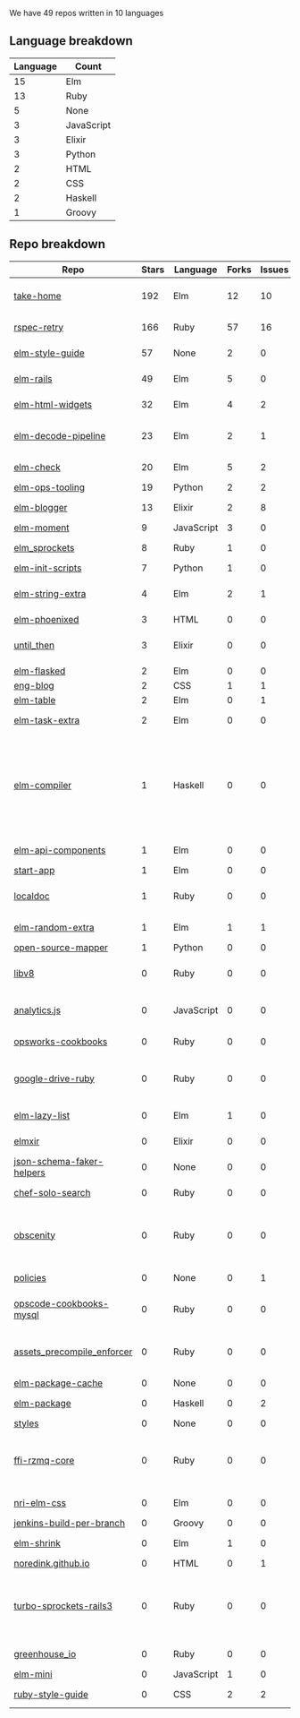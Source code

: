 We have 49 repos written in 10 languages



## Language breakdown
| Language | Count |
|----------|-------|
| 15 | Elm |
| 13 | Ruby |
| 5 | None |
| 3 | JavaScript |
| 3 | Elixir |
| 3 | Python |
| 2 | HTML |
| 2 | CSS |
| 2 | Haskell |
| 1 | Groovy |



## Repo breakdown
| Repo | Stars | Language | Forks | Issues | Description |
|------|-------|----------|-------|--------|-------------|
| [take-home](http://github.com/NoRedInk/take-home) | 192 | Elm | 12 | 10 | A take-home application written in Elm and only Elm |
| [rspec-retry](http://github.com/NoRedInk/rspec-retry) | 166 | Ruby | 57 | 16 | retry randomly failing rspec example |
| [elm-style-guide](http://github.com/NoRedInk/elm-style-guide) | 57 | None | 2 | 0 | NoRedInk style guide for our Elm code |
| [elm-rails](http://github.com/NoRedInk/elm-rails) | 49 | Elm | 5 | 0 | Convenience functions for using Elm with Rails. |
| [elm-html-widgets](http://github.com/NoRedInk/elm-html-widgets) | 32 | Elm | 4 | 2 | An elm-html widget library |
| [elm-decode-pipeline](http://github.com/NoRedInk/elm-decode-pipeline) | 23 | Elm | 2 | 1 | A pipeline-friendly library for building decoders. |
| [elm-check](http://github.com/NoRedInk/elm-check) | 20 | Elm | 5 | 2 | Property Based Testing in Elm |
| [elm-ops-tooling](http://github.com/NoRedInk/elm-ops-tooling) | 19 | Python | 2 | 2 | Tooling for Elm ops |
| [elm-blogger](http://github.com/NoRedInk/elm-blogger) | 13 | Elixir | 2 | 8 | A blogging platform written in Elm + Elixir |
| [elm-moment](http://github.com/NoRedInk/elm-moment) | 9 | JavaScript | 3 | 0 | A Moment port to Elm |
| [elm_sprockets](http://github.com/NoRedInk/elm_sprockets) | 8 | Ruby | 1 | 0 | Sprockets preprocessor for Elm |
| [elm-init-scripts](http://github.com/NoRedInk/elm-init-scripts) | 7 | Python | 1 | 0 |  |
| [elm-string-extra](http://github.com/NoRedInk/elm-string-extra) | 4 | Elm | 2 | 1 | Convenience functions for working with Strings in Elm. |
| [elm-phoenixed](http://github.com/NoRedInk/elm-phoenixed) | 3 | HTML | 0 | 0 |  |
| [until_then](http://github.com/NoRedInk/until_then) | 3 | Elixir | 0 | 0 | Calculates offsets to regularly scheduled events. |
| [elm-flasked](http://github.com/NoRedInk/elm-flasked) | 2 | Elm | 0 | 0 |  |
| [eng-blog](http://github.com/NoRedInk/eng-blog) | 2 | CSS | 1 | 1 |  |
| [elm-table](http://github.com/NoRedInk/elm-table) | 2 | Elm | 0 | 1 |  |
| [elm-task-extra](http://github.com/NoRedInk/elm-task-extra) | 2 | Elm | 0 | 0 | Additional functions for working with tasks |
| [elm-compiler](http://github.com/NoRedInk/elm-compiler) | 1 | Haskell | 0 | 0 | Compiler for the Elm programming language. Elm aims to make web development more pleasant. Elm is a type inferred, functional reactive language that compiles to HTML, CSS, and JavaScript. |
| [elm-api-components](http://github.com/NoRedInk/elm-api-components) | 1 | Elm | 0 | 0 | API components for use with Elm |
| [start-app](http://github.com/NoRedInk/start-app) | 1 | Elm | 0 | 0 | Make an app, start it up |
| [localdoc](http://github.com/NoRedInk/localdoc) | 1 | Ruby | 0 | 0 | Plaintext documentation viewer and editor with diagram support |
| [elm-random-extra](http://github.com/NoRedInk/elm-random-extra) | 1 | Elm | 1 | 1 | Extra functionality for the core Random library |
| [open-source-mapper](http://github.com/NoRedInk/open-source-mapper) | 1 | Python | 0 | 0 |  |
| [libv8](http://github.com/NoRedInk/libv8) | 0 | Ruby | 0 | 0 | Ruby gem binary distribution of the V8 JavaScript engine |
| [analytics.js](http://github.com/NoRedInk/analytics.js) | 0 | JavaScript | 0 | 0 | The hassle-free way to integrate analytics into any web application. |
| [opsworks-cookbooks](http://github.com/NoRedInk/opsworks-cookbooks) | 0 | Ruby | 0 | 0 | Chef Cookbooks for the AWS OpsWorks Service |
| [google-drive-ruby](http://github.com/NoRedInk/google-drive-ruby) | 0 | Ruby | 0 | 0 | A Ruby library to read/write files/spreadsheets in Google Drive/Docs. |
| [elm-lazy-list](http://github.com/NoRedInk/elm-lazy-list) | 0 | Elm | 1 | 0 | Lazy list implementation in Elm |
| [elmxir](http://github.com/NoRedInk/elmxir) | 0 | Elixir | 0 | 0 | Interop tools for working with Elm in Elixir |
| [json-schema-faker-helpers](http://github.com/NoRedInk/json-schema-faker-helpers) | 0 | None | 0 | 0 | Helpers for working with json schema fakers |
| [chef-solo-search](http://github.com/NoRedInk/chef-solo-search) | 0 | Ruby | 0 | 0 | Data bag search for Chef Solo |
| [obscenity](http://github.com/NoRedInk/obscenity) | 0 | Ruby | 0 | 0 | Obscenity is a profanity filter gem for Ruby/Rubinius, Rails (through ActiveModel), and Rack middleware. |
| [policies](http://github.com/NoRedInk/policies) | 0 | None | 0 | 1 | NoRedInk Terms and Policies |
| [opscode-cookbooks-mysql](http://github.com/NoRedInk/opscode-cookbooks-mysql) | 0 | Ruby | 0 | 0 | Development repository for Opscode Cookbook mysql |
| [assets_precompile_enforcer](http://github.com/NoRedInk/assets_precompile_enforcer) | 0 | Ruby | 0 | 0 | Raises an exception if assets are missing from config.assets.precompile during development |
| [elm-package-cache](http://github.com/NoRedInk/elm-package-cache) | 0 | None | 0 | 0 |  |
| [elm-package](http://github.com/NoRedInk/elm-package) | 0 | Haskell | 0 | 2 | Command line tool to share Elm libraries |
| [styles](http://github.com/NoRedInk/styles) | 0 | None | 0 | 0 |  |
| [ffi-rzmq-core](http://github.com/NoRedInk/ffi-rzmq-core) | 0 | Ruby | 0 | 0 | FFI wrapper around the zeromq libzmq C API. Utilized by other libraries to provide more Ruby-like API. |
| [nri-elm-css](http://github.com/NoRedInk/nri-elm-css) | 0 | Elm | 0 | 0 | Colors, fonts, etc for NRI branding |
| [jenkins-build-per-branch](http://github.com/NoRedInk/jenkins-build-per-branch) | 0 | Groovy | 0 | 0 |  |
| [elm-shrink](http://github.com/NoRedInk/elm-shrink) | 0 | Elm | 1 | 0 | A library for authoring shrinking strategies |
| [noredink.github.io](http://github.com/NoRedInk/noredink.github.io) | 0 | HTML | 0 | 1 |  |
| [turbo-sprockets-rails3](http://github.com/NoRedInk/turbo-sprockets-rails3) | 0 | Ruby | 0 | 0 | Speeds up your Rails 3 assets:precompile by only recompiling changed files, and only compiling once to generate all assets |
| [greenhouse_io](http://github.com/NoRedInk/greenhouse_io) | 0 | Ruby | 0 | 0 | Ruby API wrapper for Greenhouse.io API |
| [elm-mini](http://github.com/NoRedInk/elm-mini) | 0 | JavaScript | 1 | 0 |  |
| [ruby-style-guide](http://github.com/NoRedInk/ruby-style-guide) | 0 | CSS | 2 | 2 | A community-driven Ruby coding style guide |
